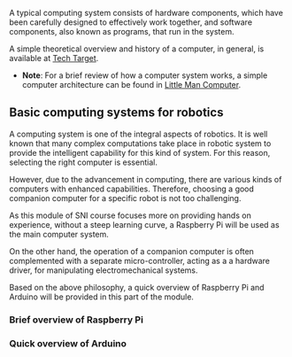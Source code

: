 A typical computing system consists of hardware components, which have been carefully designed to effectively work together, and software components, also known as programs, that run in the system.

A simple theoretical overview and history of a computer, in general, is available at [Tech Target](https://www.techtarget.com/searchwindowsserver/definition/system).
 
- **Note**: For a brief review of how a computer system works, a simple computer architecture can be found in [Little Man Computer](https://www.101computing.net/LMC/#).

## Basic computing systems for robotics

A computing system is one of the integral aspects of robotics. It is well known that many complex computations take place in robotic system to provide the intelligent capability for this kind of system. For this reason, selecting the right computer is essential. 

However, due to the advancement in computing, there are various kinds of computers with enhanced capabilities. Therefore, choosing a good companion computer for a specific robot is not too challenging. 

As this module of SNI course focuses more on providing hands on experience, without a steep learning curve, a Raspberry Pi will be used as the main computer system. 

On the other hand, the operation of a companion computer is often complemented with a separate micro-controller, acting as a a hardware driver, for manipulating electromechanical systems. 

Based on the above philosophy, a quick overview of Raspberry Pi and Arduino will be provided in this part of the module.

### Brief overview of Raspberry Pi

### Quick overview of Arduino